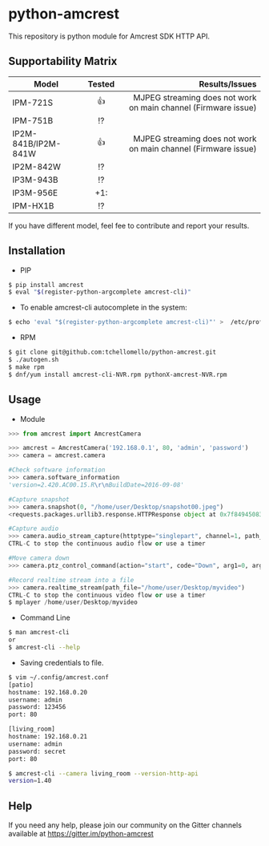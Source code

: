 # python-amcrest
This repository is python module for Amcrest SDK HTTP API.

## Supportability Matrix
| Model                   |     Tested    | Results/Issues  |
| ------------------------|:-------------:| -----:|
| IPM-721S                | :+1:          | MJPEG streaming does not work on main channel (Firmware issue) |
| IPM-751B                | :interrobang: |  |
| IP2M-841B/IP2M-841W     | :+1:          | MJPEG streaming does not work on main channel (Firmware issue) |
| IP2M-842W               | :interrobang: |  |
| IP3M-943B               | :interrobang: |  |
| IP3M-956E               | +1:           |  |
| IPM-HX1B                | :interrobang: |  |

If you have different model, feel fee to contribute and report your results.

## Installation

- PIP

```bash
$ pip install amcrest
$ eval "$(register-python-argcomplete amcrest-cli)"
```

* To enable amcrest-cli autocomplete in the system:
```bash
$ echo 'eval "$(register-python-argcomplete amcrest-cli)"' >  /etc/profile.d/amcrest-cli-autocomplete.sh
```

- RPM
```bash
$ git clone git@github.com:tchellomello/python-amcrest.git
$ ./autogen.sh
$ make rpm
$ dnf/yum install amcrest-cli-NVR.rpm pythonX-amcrest-NVR.rpm
```

## Usage

- Module

```python
>>> from amcrest import AmcrestCamera

>>> amcrest = AmcrestCamera('192.168.0.1', 80, 'admin', 'password')
>>> camera = amcrest.camera

#Check software information
>>> camera.software_information
'version=2.420.AC00.15.R\r\nBuildDate=2016-09-08'

#Capture snapshot
>>> camera.snapshot(0, "/home/user/Desktop/snapshot00.jpeg")
<requests.packages.urllib3.response.HTTPResponse object at 0x7f84945083c8>

#Capture audio
>>> camera.audio_stream_capture(httptype="singlepart", channel=1, path_file="/home/user/Desktop/audio.aac")
CTRL-C to stop the continuous audio flow or use a timer

#Move camera down
>>> camera.ptz_control_command(action="start", code="Down", arg1=0, arg2=0, arg3=0)))

#Record realtime stream into a file
>>> camera.realtime_stream(path_file="/home/user/Desktop/myvideo")
CTRL-C to stop the continuous video flow or use a timer
$ mplayer /home/user/Desktop/myvideo
```

- Command Line
```bash
$ man amcrest-cli
or
$ amcrest-cli --help
```

* Saving credentials to file.
```bash
$ vim ~/.config/amcrest.conf
[patio]
hostname: 192.168.0.20
username: admin
password: 123456
port: 80

[living_room]
hostname: 192.168.0.21
username: admin
password: secret
port: 80

$ amcrest-cli --camera living_room --version-http-api
version=1.40
```
## Help
If you need any help, please join our community on the Gitter channels available at https://gitter.im/python-amcrest
